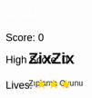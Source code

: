 # ZixZix
Zıplama Oyunu
<!DOCTYPE html>
<html lang="en">
<head>
    <meta charset="UTF-8">
    <meta name="viewport" content="width=device-width, initial-scale=1.0">
    <title>ZixZix</title>
    <style>
        body {
            margin: 0;
            overflow: hidden;
            font-family: Arial, sans-serif;
        }
        canvas {
            display: block;
            background: linear-gradient(to bottom, #87CEEB, #ffffff), url('https://upload.wikimedia.org/wikipedia/commons/4/4d/Clouds_in_blue_sky.jpg') no-repeat center center;
            background-size: cover;
        }
        .scoreboard {
            position: absolute;
            top: 10px;
            left: 10px;
            font-size: 18px;
            color: black;
        }
        .stars {
            color: gold;
            font-size: 24px;
        }
        .game-title {
            position: absolute;
            top: 10px;
            left: 10px;
            font-size: 24px;
            font-weight: bold;
            color: white;
            z-index: 100;
        }
        .game-over {
            position: absolute;
            top: 50%;
            left: 50%;
            transform: translate(-50%, -50%);
            font-size: 36px;
            font-weight: bold;
            color: red;
            text-align: center;
            z-index: 200;
        }
        .game-over span {
            display: block;
            margin-top: 20px;
            font-size: 24px;
            color: black;
        }
        .new-game-button {
            display: block;
            margin: 20px auto 0;
            padding: 10px 20px;
            font-size: 18px;
            font-weight: bold;
            color: white;
            background-color: blue;
            border: none;
            border-radius: 5px;
            cursor: pointer;
        }
        .new-game-button:hover {
            background-color: darkblue;
        }
    </style>
</head>
<body>
    <div class="game-title">ZixZix</div>
    <div class="scoreboard" style="top: 40px;">
        <p>Score: <span id="score">0</span></p>
        <p>High Score: <span id="highScore">0</span></p>
        <p>Lives: <span id="lives" class="stars">★★★</span></p>
    </div>
    <canvas id="gameCanvas"></canvas>
    <div id="gameOver" class="game-over" style="display: none;">
        <p>Game Over!</p>
        <span>Your Score: <span id="finalScore"></span></span>
        <button class="new-game-button" onclick="restartGame()">New Game</button>
    </div>
    <script>
        const canvas = document.getElementById("gameCanvas");
        const ctx = canvas.getContext("2d");

        canvas.width = window.innerWidth;
        canvas.height = window.innerHeight;

        const gameOverScreen = document.getElementById("gameOver");
        const finalScoreElement = document.getElementById("finalScore");

        // Player setup
        const player = {
            x: 50,
            y: canvas.height - 50,
            width: 50,
            height: 50,
            image: new Image(),
            dy: 0,
            gravity: 0.6,
            jumpPower: -15,
            isJumping: false,
        };
        player.image.src = "https://upload.wikimedia.org/wikipedia/en/0/03/Super_Mario_Artwork.png";

        // Obstacle setup
        let obstacles = [];
        const obstacleImage = new Image();
        obstacleImage.src = "https://upload.wikimedia.org/wikipedia/commons/e/e7/Stone_texture.jpg";

        // Game variables
        let score = 0;
        let highScore = localStorage.getItem("highScore") || 0;
        let lives = 3;
        let obstacleSpeed = -5;
        let obstacleSpawnInterval = 2000;
        let gameRunning = true;

        const scoreElement = document.getElementById("score");
        const highScoreElement = document.getElementById("highScore");
        const livesElement = document.getElementById("lives");

        highScoreElement.textContent = highScore;

        function updateLivesDisplay() {
            livesElement.textContent = "★".repeat(lives) + "☆".repeat(3 - lives);
        }

        function drawPlayer() {
            if (player.image.complete && player.image.naturalWidth !== 0) {
                ctx.drawImage(player.image, player.x, player.y, player.width, player.height);
            } else {
                ctx.fillStyle = "red";
                ctx.fillRect(player.x, player.y, player.width, player.height);
            }
        }

        function drawObstacles() {
            for (const obstacle of obstacles) {
                if (obstacleImage.complete && obstacleImage.naturalWidth !== 0) {
                    ctx.drawImage(obstacleImage, obstacle.x, obstacle.y, obstacle.width, obstacle.height);
                } else {
                    ctx.fillStyle = "gray";
                    ctx.fillRect(obstacle.x, obstacle.y, obstacle.width, obstacle.height);
                }
            }
        }

        function updatePlayer() {
            if (player.isJumping) {
                player.dy += player.gravity;
                player.y += player.dy;

                if (player.y >= canvas.height - player.height) {
                    player.y = canvas.height - player.height;
                    player.isJumping = false;
                }
            }
        }

        function updateObstacles() {
            for (let i = obstacles.length - 1; i >= 0; i--) {
                const obstacle = obstacles[i];
                obstacle.x += obstacle.dx;

                if (obstacle.x + obstacle.width < 0) {
                    obstacles.splice(i, 1);
                    score++;
                    scoreElement.textContent = score;

                    if (score % 5 === 0) {
                        obstacleSpeed -= 1;
                        obstacleSpawnInterval = Math.max(500, obstacleSpawnInterval - 200);
                        clearInterval(obstacleSpawner);
                        obstacleSpawner = setInterval(spawnObstacle, obstacleSpawnInterval);
                    }

                    if (score > highScore) {
                        highScore = score;
                        highScoreElement.textContent = highScore;
                        localStorage.setItem("highScore", highScore);
                    }
                }

                if (
                    player.x < obstacle.x + obstacle.width &&
                    player.x + player.width > obstacle.x &&
                    player.y < obstacle.y + obstacle.height &&
                    player.y + player.height > obstacle.y
                ) {
                    lives--;
                    updateLivesDisplay();
                    obstacles.splice(i, 1);
                    if (lives === 0) {
                        endGame();
                    }
                }
            }
        }

        function spawnObstacle() {
            const height = 50;
            const width = 50;
            const x = canvas.width;
            const y = canvas.height - height;
            const dx = obstacleSpeed;
            obstacles.push({ x, y, width, height, dx });
        }

        function gameLoop() {
            if (!gameRunning) return;

            ctx.clearRect(0, 0, canvas.width, canvas.height);

            drawPlayer();
            drawObstacles();

            updatePlayer();
            updateObstacles();

            requestAnimationFrame(gameLoop);
        }

        function endGame() {
            clearInterval(obstacleSpawner);
            gameRunning = false;
            gameOverScreen.style.display = "block";
            finalScoreElement.textContent = score;
        }

        function restartGame() {
            gameRunning = true;
            gameOverScreen.style.display = "none";
            score = 0;
            lives = 3;
            obstacleSpeed = -5;
            obstacleSpawnInterval = 2000;
            obstacles = [];
            scoreElement.textContent = score;
            updateLivesDisplay();
            obstacleSpawner = setInterval(spawnObstacle, obstacleSpawnInterval);
            gameLoop();
        }

        window.addEventListener("keydown", (e) => {
            if (e.code === "Space" && !player.isJumping) {
                player.isJumping = true;
                player.dy = player.jumpPower;
            }
        });

        canvas.addEventListener("touchstart", () => {
            if (!player.isJumping) {
                player.isJumping = true;
                player.dy = player.jumpPower;
            }
        });

        let obstacleSpawner = setInterval(spawnObstacle, obstacleSpawnInterval);
        gameLoop();
    </script>
</body>
</html>
